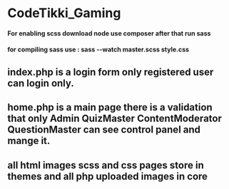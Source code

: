 # CodeTikki_Gaming

#### For enabling scss  download node use composer  after that run sass

#### for compiling  sass  use : sass --watch master.scss style.css

## index.php  is a login form only registered user can login only. 

## home.php is a  main page there is a validation that only Admin QuizMaster ContentModerator QuestionMaster can see control panel and mange it.

##  all html images scss and css pages  store in themes and all php uploaded images in core 

